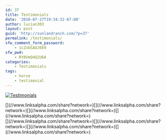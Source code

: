 ```yaml
---
id: 37
title: Testimonials
date: '2010-07-27T19:34:32-07:00'
author: lucian303
layout: post
guid: 'http://sunlandranch.com/?p=37'
permalink: /testimonials/
sfw_comment_form_password:
    - 1cZxbSAOJ6E0
sfw_pwd:
    - RY0VmQ4Q2U6A
categories:
    - Testimonials
tags:
    - horse
    - testimonial
---
```


[![Testimonials](http://sunlandranch.com/wp-content/uploads/2010/07/testimonials.jpg "Testimonials")](http://sunlandranch.com/wp-content/uploads/2010/07/testimonials.jpg)

<div class="linksalpha_container linksalpha_app_3" data-counters="1" data-size="regular" data-style="square" data-title="Testimonials" data-url="https://www.sunlandranch.com/testimonials/">[](//www.linksalpha.com/share?network=)[](//www.linksalpha.com/share?network=)[](//www.linksalpha.com/share?network=)[](//www.linksalpha.com/share?network=)</div><div class="linksalpha_container linksalpha_app_7" data-position="" data-title="Testimonials" data-url="https://www.sunlandranch.com/testimonials/">[](//www.linksalpha.com/share?network=)[](//www.linksalpha.com/share?network=)[](//www.linksalpha.com/share?network=)[](//www.linksalpha.com/share?network=)</div>